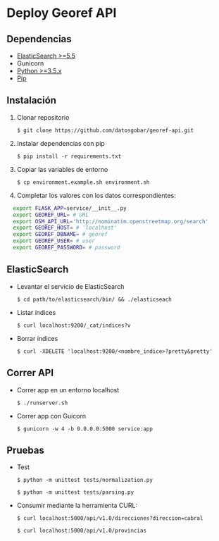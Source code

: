 # Deploy Georef API

## Dependencias

- [ElasticSearch >=5.5](https://www.elastic.co/guide/en/elasticsearch/reference/current/_installation.html)
- Gunicorn
- [Python >=3.5.x](https://www.python.org/downloads/)
- [Pip](https://pip.pypa.io/en/stable/installing/)

## Instalación

1. Clonar repositorio

    `$ git clone https://github.com/datosgobar/georef-api.git`
    
2. Instalar dependencias con pip

    `$ pip install -r requirements.txt`

3. Copiar las variables de entorno

    `$ cp environment.example.sh environment.sh`
    
4. Completar los valores con los datos correspondientes:

  ```bash
    export FLASK_APP=service/__init__.py
    export GEOREF_URL= # URL
    export OSM_API_URL='http://nominatim.openstreetmap.org/search'
    export GEOREF_HOST= # 'localhost'
    export GEOREF_DBNAME= # georef 
    export GEOREF_USER= # user
    export GEOREF_PASSWORD= # password
  ```

## ElasticSearch

- Levantar el servicio de ElasticSearch

  `$ cd path/to/elasticsearch/bin/ && ./elasticseach`
  
- Listar índices

  `$ curl localhost:9200/_cat/indices?v`

- Borrar índices

  `$ curl -XDELETE 'localhost:9200/<nombre_indice>?pretty&pretty'`

## Correr API 

- Correr app en un entorno localhost

  `$ ./runserver.sh`
  
- Correr app con Guicorn

  `$ gunicorn -w 4 -b 0.0.0.0:5000 service:app`

## Pruebas

- Test

  `$ python -m unittest tests/normalization.py`
  
  `$ python -m unittest tests/parsing.py`
  
- Consumir mediante la herramienta CURL:

  `$ curl localhost:5000/api/v1.0/direcciones?direccion=cabral`
  
  `$ curl localhost:5000/api/v1.0/provincias`
